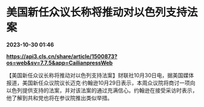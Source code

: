 # 美国新任众议长称将推动对以色列支持法案

**2023-10-30 01:46**

**https://api3.cls.cn/share/article/1500873?os=web&sv=7.7.5&app=CailianpressWeb**

【美国新任众议长称将推动对以色列支持法案】财联社10月30日电，据美国媒体报道，美国新任众议院议长迈克·约翰逊10月29日表示，本周众议院将商讨一项向以色列提供支持的法案，并对该法案的通过充满信心。约翰逊在接受采访时表示，他了解到共和党也将在参议院推出类似举措。
